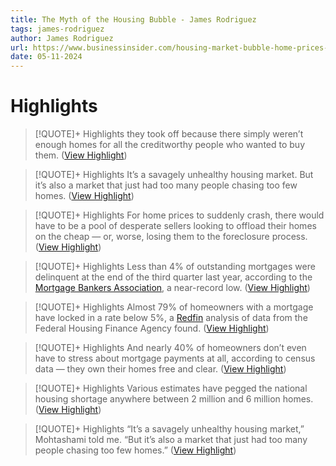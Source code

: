 ```yaml
---
title: The Myth of the Housing Bubble - James Rodriguez
tags: james-rodriguez
author: James Rodriguez
url: https://www.businessinsider.com/housing-market-bubble-home-prices-stay-high-crash-real-estate-2024-2?utm_source=Iterable&utm_medium=email&utm_campaign=campaign_9029934
date: 05-11-2024
---
```

# Highlights
> [!QUOTE]+ Highlights
> they took off because there simply weren’t enough homes for all the creditworthy people who wanted to buy them. ([View Highlight](https://read.readwise.io/read/01hpkz1rtvshcsmr8t4dh8jzbm))


> [!QUOTE]+ Highlights
> It’s a savagely unhealthy housing market. But it’s also a market that just had too many people chasing too few homes. ([View Highlight](https://read.readwise.io/read/01hpkyxb6x2rb5zb5vx56mjbef))


> [!QUOTE]+ Highlights
> For home prices to suddenly crash, there would have to be a pool of desperate sellers looking to offload their homes on the cheap — or, worse, losing them to the foreclosure process. ([View Highlight](https://read.readwise.io/read/01hpkz2a5z72qxdkyy6prtwcgw))


> [!QUOTE]+ Highlights
> Less than 4% of outstanding mortgages were delinquent at the end of the third quarter last year, according to the [Mortgage Bankers Association](https://www.mba.org/news-and-research/newsroom/news/2023/11/09/mortgage-delinquencies-increase-in-the-third-quarter-of-2023), a near-record low. ([View Highlight](https://read.readwise.io/read/01hpkz4vqqxp9a7qwgs040hp2g))


> [!QUOTE]+ Highlights
> Almost 79% of homeowners with a mortgage have locked in a rate below 5%, a [Redfin](https://investors.redfin.com/news-events/press-releases/detail/1030/redfin-report-89-of-people-with-mortgages-have-an+:~:text=Below%205%25%3A%2078.7%25%20have,the%20first%20quarter%20of%202022.) analysis of data from the Federal Housing Finance Agency found. ([View Highlight](https://read.readwise.io/read/01hpkz6k1f92pn65we86twek5c))


> [!QUOTE]+ Highlights
> And nearly 40% of homeowners don’t even have to stress about mortgage payments at all, according to census data — they own their homes free and clear. ([View Highlight](https://read.readwise.io/read/01hpkz73njqe6bjs79mma4zrqe))


> [!QUOTE]+ Highlights
> Various estimates have pegged the national housing shortage anywhere between 2 million and 6 million homes. ([View Highlight](https://read.readwise.io/read/01hpkzcebbw4z0afcfjq8etbfw))


> [!QUOTE]+ Highlights
> “It’s a savagely unhealthy housing market,” Mohtashami told me. “But it’s also a market that just had too many people chasing too few homes.” ([View Highlight](https://read.readwise.io/read/01hpkzctcr7rrmtzbes44ph8zk))


